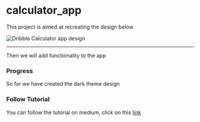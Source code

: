 # calculator_app

This project is aimed at recreating the design below

![Dribble Calculator app design](https://cdn.dribbble.com/users/1429653/screenshots/11296741/media/b8a86e89a8110d0715c93ae0807a3871.png)

-----------------
Then we will add functionality to the app

### Progress
So far we have created the dark theme design

### Follow Tutorial
You can follow the tutorial on medium, click on this [link](https://nancyepey.medium.com/my-first-flutter-app-1b4dba570507)

